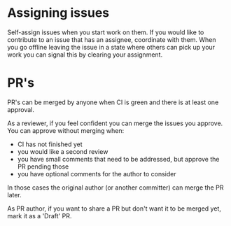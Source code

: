# Assigning issues

Self-assign issues when you start work on them. If you would like to contribute
to an issue that has an assignee, coordinate with them. When you go offline
leaving the issue in a state where others can pick up your work you can signal
this by clearing your assignment.

# PR's

PR's can be merged by anyone when CI is green and there is at least one
approval.

As a reviewer, if you feel confident you can merge the issues you approve. You
can approve without merging when:

* CI has not finished yet
* you would like a second review
* you have small comments that need to be addressed, but approve the PR pending those
* you have optional comments for the author to consider

In those cases the original author (or another committer) can merge the PR later.

As PR author, if you want to share a PR but don't want it to be merged yet,
mark it as a 'Draft' PR.
